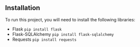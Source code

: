 ## Installation
To run this project, you will need to install the following libraries:

- Flask `pip install flask`
- Flask-SQLAlchemy `pip install flask-sqlalchemy`
- Requests `pip install requests`
